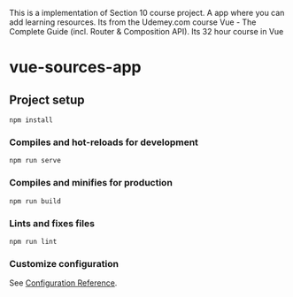 This is a implementation of Section 10 course project. A app where you can add learning resources.
Its from the Udemey.com course Vue - The Complete Guide (incl. Router & Composition API). Its 32 hour course in Vue

# vue-sources-app

## Project setup

```
npm install
```

### Compiles and hot-reloads for development

```
npm run serve
```

### Compiles and minifies for production

```
npm run build
```

### Lints and fixes files

```
npm run lint
```

### Customize configuration

See [Configuration Reference](https://cli.vuejs.org/config/).
